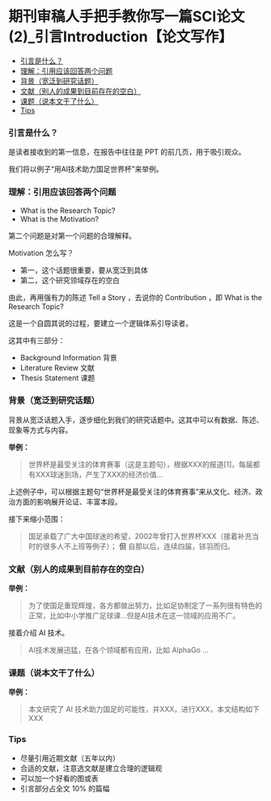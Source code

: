 # 期刊审稿人手把手教你写一篇SCI论文 (2)_引言Introduction【论文写作】

<!-- @import "[TOC]" {cmd="toc" depthFrom=3 depthTo=6 orderedList=false} -->

<!-- code_chunk_output -->

- [引言是什么？](#引言是什么)
- [理解：引用应该回答两个问题](#理解引用应该回答两个问题)
- [背景（宽泛到研究话题）](#背景宽泛到研究话题)
- [文献（别人的成果到目前存在的空白）](#文献别人的成果到目前存在的空白)
- [课题（说本文干了什么）](#课题说本文干了什么)
- [Tips](#tips)

<!-- /code_chunk_output -->

### 引言是什么？

是读者接收到的第一信息，在报告中往往是 PPT 的前几页，用于吸引观众。

我们将以例子“用AI技术助力国足世界杯”来举例。

### 理解：引用应该回答两个问题

- What is the Research Topic?
- What is the Motivation?

第二个问题是对第一个问题的合理解释。

Motivation 怎么写？
- 第一，这个话题很重要，要从宽泛到具体
- 第二，这个研究领域存在的空白

由此，再用强有力的陈述 Tell a Story ，去说你的 Contribution ，即 What is the Research Topic?

这是一个自圆其说的过程，要建立一个逻辑体系引导读者。

这其中有三部分：
- Background Information 背景
- Literature Review 文献
- Thesis Statement 课题

### 背景（宽泛到研究话题）

背景从宽泛话题入手，逐步细化到我们的研究话题中。这其中可以有数据、陈述、现象等方式与内容。

**举例：**

> 世界杯是最受关注的体育赛事（这是主题句），根据XXX的报道[1]，每届都有XXX球迷到场，产生了XXX的经济价值...

上述例子中，可以根据主题句“世界杯是最受关注的体育赛事”来从文化、经济、政治方面的影响展开论证、丰富本段。

接下来缩小范围：

> 国足承载了广大中国球迷的希望，2002年曾打入世界杯XXX（接着补充当时的很多人不上班等例子）； **但** 自那以后，连续四届，铩羽而归。

### 文献（别人的成果到目前存在的空白）

**举例：**

> 为了使国足重现辉煌，各方都做出努力，比如足协制定了一系列很有特色的正常，比如中小学推广足球课...但是AI技术在这一领域的应用不广。

接着介绍 AI 技术。

> AI技术发展迅猛，在各个领域都有应用，比如 AlphaGo ...

### 课题（说本文干了什么）

**举例：**

> 本文研究了 AI 技术助力国足的可能性，并XXX，进行XXX，本文结构如下XXX

### Tips

- 尽量引用近期文献（五年以内）
- 合适的文献，注意选文献是建立合理的逻辑观
- 可以加一个好看的图或表
- 引言部分占全文 10% 的篇幅
